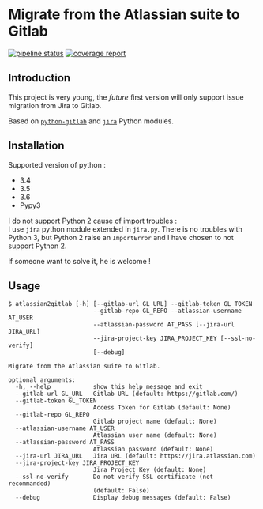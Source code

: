 # Migrate from the Atlassian suite to Gitlab

[![pipeline status](https://gitlab.com/gwerlas/atlassian2gitlab/badges/master/pipeline.svg)](https://gitlab.com/gwerlas/atlassian2gitlab/commits/master)
[![coverage report](https://gitlab.com/gwerlas/atlassian2gitlab/badges/master/coverage.svg)](https://gitlab.com/gwerlas/atlassian2gitlab/commits/master)

## Introduction

This project is very young, the _future_ first version will only support issue
migration from Jira to Gitlab.

Based on [`python-gitlab`](https://pypi.python.org/pypi/python-gitlab) and [`jira`](https://pypi.python.org/pypi/jira) Python modules.

## Installation

Supported version of python :
 * 3.4
 * 3.5
 * 3.6
 * Pypy3

I do not support Python 2 cause of import troubles :  
I use `jira` python module extended in `jira.py`. There is no troubles with
Python 3, but Python 2 raise an `ImportError` and I have chosen to not support Python 2.

If someone want to solve it, he is welcome !

## Usage

```
$ atlassian2gitlab [-h] [--gitlab-url GL_URL] --gitlab-token GL_TOKEN
                        --gitlab-repo GL_REPO --atlassian-username AT_USER
                        --atlassian-password AT_PASS [--jira-url JIRA_URL]
                        --jira-project-key JIRA_PROJECT_KEY [--ssl-no-verify]
                        [--debug]

Migrate from the Atlassian suite to Gitlab.

optional arguments:
  -h, --help            show this help message and exit
  --gitlab-url GL_URL   Gitlab URL (default: https://gitlab.com/)
  --gitlab-token GL_TOKEN
                        Access Token for Gitlab (default: None)
  --gitlab-repo GL_REPO
                        Gitlab project name (default: None)
  --atlassian-username AT_USER
                        Atlassian user name (default: None)
  --atlassian-password AT_PASS
                        Atlassian password (default: None)
  --jira-url JIRA_URL   Jira URL (default: https://jira.atlassian.com)
  --jira-project-key JIRA_PROJECT_KEY
                        Jira Project Key (default: None)
  --ssl-no-verify       Do not verify SSL certificate (not recommanded)
                        (default: False)
  --debug               Display debug messages (default: False)
```
